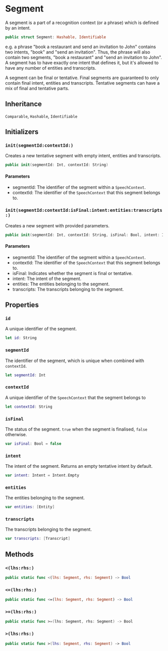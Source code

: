 # Segment

A segment is a part of a recognition context (or a phrase) which is defined by an intent.

``` swift
public struct Segment: Hashable, Identifiable
```

e.g. a phrase "book a restaurant and send an invitation to John" contains two intents,
"book" and "send an invitation". Thus, the phrase will also contain two segments, "book a restaurant" and
"send an invitation to John". A segment has to have exactly one intent that defines it, but it's allowed to have
any number of entities and transcripts.

A segment can be final or tentative. Final segments are guaranteed to only contain final intent, entities
and transcripts. Tentative segments can have a mix of final and tentative parts.

## Inheritance

`Comparable`, `Hashable`, `Identifiable`

## Initializers

### `init(segmentId:contextId:)`

Creates a new tentative segment with empty intent, entities and transcripts.

``` swift
public init(segmentId: Int, contextId: String)
```

#### Parameters

  - segmentId: The identifier of the segment within a `SpeechContext`.
  - contextId: The identifier of the `SpeechContext` that this segment belongs to.

### `init(segmentId:contextId:isFinal:intent:entities:transcripts:)`

Creates a new segment with provided parameters.

``` swift
public init(segmentId: Int, contextId: String, isFinal: Bool, intent: Intent, entities: [Entity], transcripts: [Transcript])
```

> 

#### Parameters

  - segmentId: The identifier of the segment within a `SpeechContext`.
  - contextId: The identifier of the `SpeechContext` that this segment belongs to.
  - isFinal: Indicates whether the segment is final or tentative.
  - intent: The intent of the segment.
  - entities: The entities belonging to the segment.
  - transcripts: The transcripts belonging to the segment.

## Properties

### `id`

A unique identifier of the segment.

``` swift
let id: String
```

### `segmentId`

The identifier of the segment, which is unique when combined with `contextId`.

``` swift
let segmentId: Int
```

### `contextId`

A unique identifier of the `SpeechContext` that the segment belongs to

``` swift
let contextId: String
```

### `isFinal`

The status of the segment. `true` when the segment is finalised, `false` otherwise.

``` swift
var isFinal: Bool = false
```

### `intent`

The intent of the segment. Returns an empty tentative intent by default.

``` swift
var intent: Intent = Intent.Empty
```

### `entities`

The entities belonging to the segment.

``` swift
var entities: [Entity]
```

### `transcripts`

The transcripts belonging to the segment.

``` swift
var transcripts: [Transcript]
```

## Methods

### `<(lhs:rhs:)`

``` swift
public static func <(lhs: Segment, rhs: Segment) -> Bool
```

### `<=(lhs:rhs:)`

``` swift
public static func <=(lhs: Segment, rhs: Segment) -> Bool
```

### `>=(lhs:rhs:)`

``` swift
public static func >=(lhs: Segment, rhs: Segment) -> Bool
```

### `>(lhs:rhs:)`

``` swift
public static func >(lhs: Segment, rhs: Segment) -> Bool
```
